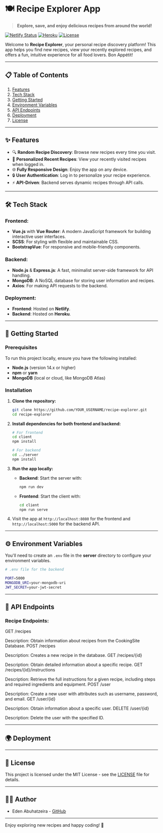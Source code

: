 
# 🍽️ Recipe Explorer App

> **Explore, save, and enjoy delicious recipes from around the world!**

[![Netlify Status](https://api.netlify.com/api/v1/badges/YOUR_BADGE_STATUS_ID/deploy-status)](https://app.netlify.com/sites/recipe-explorer/deploys)
[![Heroku](https://heroku-badge.herokuapp.com/?app=recipe-explorer)](https://recipe-explorer.herokuapp.com)
[![License](https://img.shields.io/badge/license-MIT-blue.svg)](LICENSE)

Welcome to **Recipe Explorer**, your personal recipe discovery platform! This app helps you find new recipes, view your recently explored recipes, and offers a fun, intuitive experience for all food lovers. Bon Appétit!

---

## 📋 Table of Contents

1. [Features](#features)
2. [Tech Stack](#tech-stack)
3. [Getting Started](#getting-started)
4. [Environment Variables](#environment-variables)
5. [API Endpoints](#api-endpoints)
6. [Deployment](#deployment)
7. [License](#license)

---

## ✨ Features

- 🔍 **Random Recipe Discovery**: Browse new recipes every time you visit.
- 👤 **Personalized Recent Recipes**: View your recently visited recipes when logged in.
- 🌐 **Fully Responsive Design**: Enjoy the app on any device.
- 🔒 **User Authentication**: Log in to personalize your recipe experience.
- ⚡ **API-Driven**: Backend serves dynamic recipes through API calls.

---

## 🛠️ Tech Stack

### **Frontend:**
- **Vue.js** with **Vue Router**: A modern JavaScript framework for building interactive user interfaces.
- **SCSS**: For styling with flexible and maintainable CSS.
- **BootstrapVue**: For responsive and mobile-friendly components.

### **Backend:**
- **Node.js** & **Express.js**: A fast, minimalist server-side framework for API handling.
- **MongoDB**: A NoSQL database for storing user information and recipes.
- **Axios**: For making API requests to the backend.

### **Deployment:**
- **Frontend**: Hosted on **Netlify**.
- **Backend**: Hosted on **Heroku**.

---

## 🚀 Getting Started

### Prerequisites

To run this project locally, ensure you have the following installed:
- **Node.js** (version 14.x or higher)
- **npm** or **yarn**
- **MongoDB** (local or cloud, like MongoDB Atlas)

### Installation

1. **Clone the repository:**
   ```bash
   git clone https://github.com/YOUR_USERNAME/recipe-explorer.git
   cd recipe-explorer
   ```

2. **Install dependencies for both frontend and backend:**
   ```bash
   # For frontend
   cd client
   npm install
   
   # For backend
   cd ../server
   npm install
   ```

3. **Run the app locally:**
   - **Backend**: Start the server with:
     ```bash
     npm run dev
     ```
   - **Frontend**: Start the client with:
     ```bash
     cd client
     npm run serve
     ```

4. Visit the app at `http://localhost:8080` for the frontend and `http://localhost:5000` for the backend API.

---

## ⚙️ Environment Variables

You'll need to create an `.env` file in the **server** directory to configure your environment variables.

```bash
# .env file for the backend

PORT=5000
MONGODB_URI=your-mongodb-uri
JWT_SECRET=your-jwt-secret
```

---

## 📡 API Endpoints

### Recipe Endpoints:
GET /recipes

Description: Obtain information about recipes from the CookingSite Database.
POST /recipes

Description: Creates a new recipe in the database.
GET /recipes/{id}

Description: Obtain detailed information about a specific recipe.
GET /recipes/{id}/instructions

Description: Retrieve the full instructions for a given recipe, including steps and required ingredients and equipment.
POST /user

Description: Create a new user with attributes such as username, password, and email.
GET /user/{id}

Description: Obtain information about a specific user.
DELETE /user/{id}

Description: Delete the user with the specified ID.

---

## 🌍 Deployment


---

## 📜 License

This project is licensed under the MIT License - see the [LICENSE](LICENSE) file for details.

---

## 👩‍🍳 Author

- Eden Abuhatzeira - [GitHub](https://github.com/skadanka)
  
---

Enjoy exploring new recipes and happy coding! 🍜
